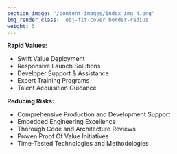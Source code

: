 ```yaml
---
section_image: "/content-images/index_img_4.png"
img_render_class: 'obj-fit-cover border-radius'
weight: 5
---
```


**Rapid Values:**
- Swift Value Deployment
- Responsive Launch Solutions
- Developer Support & Assistance
- Expert Training Programs
- Talent Acquisition Guidance


**Reducing Risks:**
- Comprehensive Production and Development Support
- Embedded Engineering Excellence
- Thorough Code and Architecture Reviews
- Proven Proof Of Value Initiatives
- Time-Tested Technologies and Methodologies
